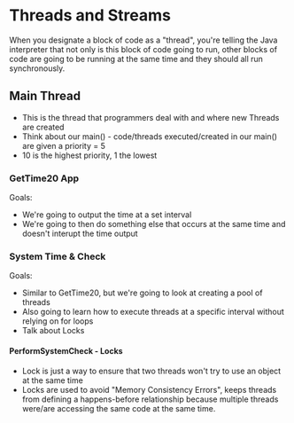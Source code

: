 # Threads and Streams

When you designate a block of code as a "thread", you're telling the Java interpreter that not only is this block of code going to run, other blocks of code are going to be running at the same time and they should all run synchronously.

## Main Thread

- This is the thread that programmers deal with and where new Threads are created
- Think about our main() - code/threads executed/created in our main() are given a priority = 5
- 10 is the highest priority, 1 the lowest

### GetTime20 App

Goals:

- We're going to output the time at a set interval
- We're going to then do something else that occurs at the same time and doesn't interupt the time output

### System Time & Check

Goals:

- Similar to GetTime20, but we're going to look at creating a pool of threads
- Also going to learn how to execute threads at a specific interval without relying on for loops
- Talk about Locks

#### PerformSystemCheck - Locks

- Lock is just a way to ensure that two threads won't try to use an object at the same time
- Locks are used to avoid "Memory Consistency Errors", keeps threads from defining a happens-before relationship because multiple threads were/are accessing the same code at the same time.
